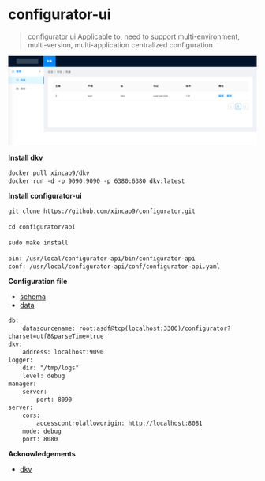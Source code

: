 # configurator-ui

>configurator ui Applicable to, need to support multi-environment, multi-version, multi-application centralized configuration


![UI](https://raw.githubusercontent.com/xincao9/configurator/master/api/resources/doc/configurator-ui.png)


**Install dkv**

```
docker pull xincao9/dkv
docker run -d -p 9090:9090 -p 6380:6380 dkv:latest
```

**Install configurator-ui**

```
git clone https://github.com/xincao9/configurator.git

cd configurator/api

sudo make install

bin: /usr/local/configurator-api/bin/configurator-api
conf: /usr/local/configurator-api/conf/configurator-api.yaml
```

**Configuration file**

* [schema](https://github.com/xincao9/configurator/blob/master/api/resources/doc/schema.sql)
* [data](https://github.com/xincao9/configurator/blob/master/api/resources/doc/data.sql)
```
db:
    datasourcename: root:asdf@tcp(localhost:3306)/configurator?charset=utf8&parseTime=true
dkv:
    address: localhost:9090
logger:
    dir: "/tmp/logs"
    level: debug
manager:
    server:
        port: 8090
server:
    cors:
        accesscontrolalloworigin: http://localhost:8081
    mode: debug
    port: 8080
```

**Acknowledgements**

* [dkv](https://github.com/xincao9/dkv)
